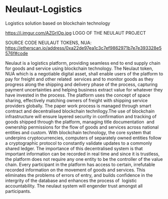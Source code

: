 # Neulaut-Logistics
Logistics solution based on blockchain technology 

https://i.imgur.com/AZGrIOp.jpg LOGO OF THE NEULAUT PROJECT


SOURCE CODE NEULAUT TOKENS, NUA: https://etherscan.io/address/0xa22de97ea1c3c7ef9862971b7e7e393328e5576f#code

Neulaut is a logistics platform, providing seamless end to end supply chain for goods and service using blockchain technology. The Neulaut token, NUA which is a negotiable digital asset, shall enable users of the platform to pay for freight and other related  services and to monitor goods as they progress along the shipping and delivery phase of the process, capturing payment uncertainties and helping business extract value for whatever they have invested in the process. The platform uses the concept of space sharing, effectively matching owners of freight with shipping service providers globally. The paper work process is managed through smart contract and decentralised blockchain technllogy.The use of blockchain infrastructure will ensure layered security in confirmation and tracking of goods shipped through the platform, managing title documentation  and ownership permissions for the flow of goods and services across national entities and custom. With blockchain technology, the core system that underpins cryptocurrencies, computers of separately owned entities follow a cryptographic protocol to constantly validate updates to a commonly shared ledger. The importance of this decentralised system is that important information can be recorded in real time and since it is trustless, the platform does not require any one entity to be the controller of the value chain. Every participant in the platform has access to certain, irrefutable recorded information on the movement of goods and services. This eliminates the problems of errors of entry, and builds confidence in the intergrity of the database and enhances the process of  logistic accountability. The neulaut system will engender trust amongst all participants.

